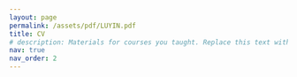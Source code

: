 ```yaml
---
layout: page
permalink: /assets/pdf/LUYIN.pdf
title: CV
# description: Materials for courses you taught. Replace this text with your description.
nav: true
nav_order: 2
---
```



   
